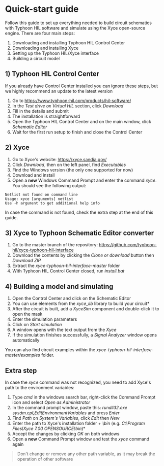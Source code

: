 # Quick-start guide

Follow this guide to set up everything needed to build circuit schematics with Typhoon HIL software and simulate using the Xyce open-source engine.
There are four main steps:
1) Downloading and installing Typhoon HIL Control Center
2) Downloading and installing Xyce
3) Setting up the Typhoon HIL/Xyce interface
4) Building a circuit model

## 1) Typhoon HIL Control Center

If you already have Control Center installed you can ignore these steps, but we highly recommend an update to the latest version

1) Go to https://www.typhoon-hil.com/products/hil-software/
2) In the *Test drive on Virtual HIL* section, click *Download*
3) Fill in the details and submit
4) The installation is straightforward
5) Open the Typhoon HIL Control Center and on the main window, click *Schematic Editor*
6) Wait for the first run setup to finish and close the Control Center

## 2) Xyce
1) Go to Xyce's website: https://xyce.sandia.gov/
2) Click *Download*, then on the left panel, find *Executables*
3) Find the Windows version (the only one supported for now)
4) Download and install
5) Open a **new** Windows Command Prompt and enter the command *xyce*. You should see the following output:

```
Netlist not found on command line
Usage: xyce [arguments] netlist
Use -h argument to get additional help info
```

In case the command is not found, check the extra step at the end of this guide.

## 3) Xyce to Typhoon Schematic Editor converter

1) Go to the master branch of the repository: https://github.com/typhoon-hil/xyce-typhoon-hil-interface
2) Download the contents by clicking the *Clone or download* button then *Download ZIP*
3) Extract the *xyce-typhoon-hil-interface-master* folder
4) With Typhoon HIL Control Center closed, run *install.bat*

## 4) Building a model and simulating

1) Open the Control Center and click on the Schematic Editor
2) You can use elements from the *xyce_lib* library to build your circuit*
3) After the circuit is built, add a *XyceSim* component and double-click it to open the mask
4) Enter the simulation parameters
5) Click on *Start simulation*
6) A window opens with the text output from the *Xyce*
7) If the simulation finishes successfully, a *Signal Analyzer* window opens automatically

You can also find circuit examples within the *xyce-typhoon-hil-interface-master/examples* folder.

## Extra step

In case the *xyce* command was not recognized, you need to add Xyce's path to the environment variables:

1) Type *cmd* in the windows search bar, right-click the Command Prompt icon and select *Open as Administrator*
2) In the command prompt window, paste this: *rundll32.exe sysdm.cpl,EditEnvironmentVariables* and press *Enter*
3) Find *Path* on *System's Variables*, click *Edit* then *New*
4) Enter the path to Xyce's installation folder + *\bin* (e.g. *C:\Program Files\Xyce 7.00 OPENSOURCE\bin*)*
5) Accept the changes by clicking *OK* on both windows
6) Open a **new** Command Prompt window and test the *xyce* command again

> Don't change or remove any other path variable, as it may break the operation of other software
